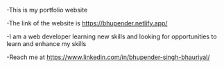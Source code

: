 -This is my portfolio website 

-The link of the website is https://bhupender.netlify.app/

-I am a web developer learning new skills and looking for opportunities to learn and enhance my skills

-Reach me at https://www.linkedin.com/in/bhupender-singh-bhauriyal/
